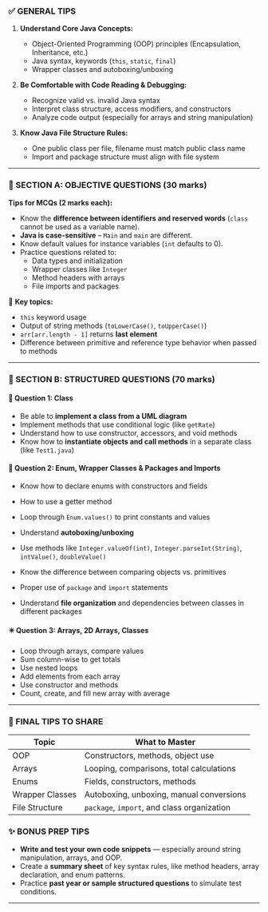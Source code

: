 ### ✅ GENERAL TIPS
1. **Understand Core Java Concepts:**
   - Object-Oriented Programming (OOP) principles (Encapsulation, Inheritance, etc.)
   - Java syntax, keywords (`this`, `static`, `final`)
   - Wrapper classes and autoboxing/unboxing

2. **Be Comfortable with Code Reading & Debugging:**
   - Recognize valid vs. invalid Java syntax
   - Interpret class structure, access modifiers, and constructors
   - Analyze code output (especially for arrays and string manipulation)

3. **Know Java File Structure Rules:**
   - One public class per file, filename must match public class name
   - Import and package structure must align with file system

---

### 📌 SECTION A: OBJECTIVE QUESTIONS (30 marks)

**Tips for MCQs (2 marks each):**
- Know the **difference between identifiers and reserved words** (`class` cannot be used as a variable name).
- **Java is case-sensitive** – `Main` and `main` are different.
- Know default values for instance variables (`int` defaults to 0).
- Practice questions related to:
  - Data types and initialization
  - Wrapper classes like `Integer`
  - Method headers with arrays
  - File imports and packages

🔑 **Key topics:**
- `this` keyword usage
- Output of string methods (`toLowerCase()`, `toUpperCase()`)
- `arr[arr.length - 1]` returns **last element**
- Difference between primitive and reference type behavior when passed to methods

---

### 🧩 SECTION B: STRUCTURED QUESTIONS (70 marks)

#### 📘 Question 1: Class
- Be able to **implement a class from a UML diagram**
- Implement methods that use conditional logic (like `getRate`)
- Understand how to use constructor, accessors, and void methods
- Know how to **instantiate objects and call methods** in a separate class (like `Test1.java`)

#### 👕 Question 2: Enum, Wrapper Classes & Packages and Imports
- Know how to declare enums with constructors and fields
- How to use a getter method
- Loop through `Enum.values()` to print constants and values

- Understand **autoboxing/unboxing**
- Use methods like `Integer.valueOf(int)`, `Integer.parseInt(String)`, `intValue()`, `doubleValue()`
- Know the difference between comparing objects vs. primitives

- Proper use of `package` and `import` statements
- Understand **file organization** and dependencies between classes in different packages

#### ✴️ Question 3: Arrays, 2D Arrays, Classes
- Loop through arrays, compare values
- Sum column-wise to get totals
- Use nested loops
- Add elements from each array
- Use constructor and methods
- Count, create, and fill new array with average

---

### 🎯 FINAL TIPS TO SHARE


| Topic | What to Master |
|-------|----------------|
| OOP | Constructors, methods, object use |
| Arrays | Looping, comparisons, total calculations |
| Enums | Fields, constructors, methods |
| Wrapper Classes | Autoboxing, unboxing, manual conversions |
| File Structure | `package`, `import`, and class organization |



### ✨ BONUS PREP TIPS
- **Write and test your own code snippets** — especially around string manipulation, arrays, and OOP.
- Create a **summary sheet** of key syntax rules, like method headers, array declaration, and enum patterns.
- Practice **past year or sample structured questions** to simulate test conditions.

---
